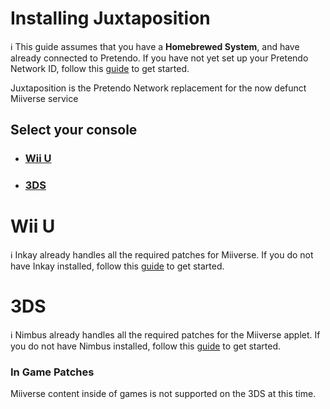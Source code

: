 # Installing Juxtaposition

<div class="tip">
	ℹ️ This guide assumes that you have a <b>Homebrewed System</b>, and have already connected to Pretendo. If you have not yet set up your Pretendo Network ID, follow this <a href="/docs/install" target="_blank">guide</a> to get started.
</div>


Juxtaposition is the Pretendo Network replacement for the now defunct Miiverse service

## Select your console

- ### [Wii U](#wii-u)
- ### [3DS](#3ds-1)

# Wii U

<div class="tip">
  ℹ️ Inkay already handles all the required patches for Miiverse. If you do not have Inkay installed, follow this <a href="/docs/install/wiiu" target="_blank">guide</a> to get started.
</div>


# 3DS

<div class="tip">
  ℹ️ Nimbus already handles all the required patches for the Miiverse applet. If you do not have Nimbus installed, follow this <a href="/docs/install/3ds" target="_blank">guide</a> to get started.
</div>

### In Game Patches

Miiverse content inside of games is not supported on the 3DS at this time.
